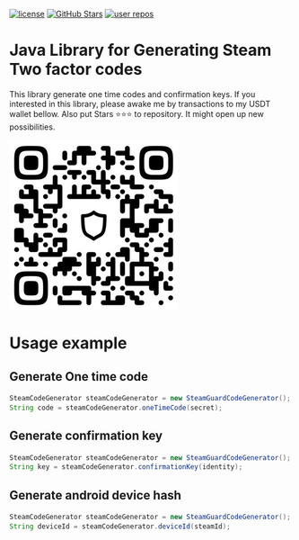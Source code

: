 [![license](https://img.shields.io/github/license/wonderf/steam-code-generator)](https://github.com/wonderf/steam-code-generator/blob/master/LICENSE)
[![GitHub Stars](https://img.shields.io/github/stars/wonderf/steam-code-generator)](https://github.com/wonderf/steam-code-generator/stargazers)
[![user repos](https://badgen.net/github/dependents-repo/wonderf/steam-code-generator?label=user%20repos)](https://github.com/wonderf/steam-code-generator/network/dependents)
# Java Library for Generating Steam Two factor codes
This library generate one time codes and confirmation keys.
If you interested in this library, please awake me by transactions to my USDT wallet bellow. Also put Stars ⭐⭐⭐ to repository.
It might open up new possibilities. 
<br><br>
![Looking for USDT for new projects](/img/USDT.JPG "USDT For new projects" )
# Usage example
## Generate One time code
```java
SteamCodeGenerator steamCodeGenerator = new SteamGuardCodeGenerator();
String code = steamCodeGenerator.oneTimeCode(secret);
```

## Generate confirmation key
```java
SteamCodeGenerator steamCodeGenerator = new SteamGuardCodeGenerator();
String key = steamCodeGenerator.confirmationKey(identity);
```
## Generate android device hash
```java
SteamCodeGenerator steamCodeGenerator = new SteamGuardCodeGenerator();
String deviceId = steamCodeGenerator.deviceId(steamId);
```